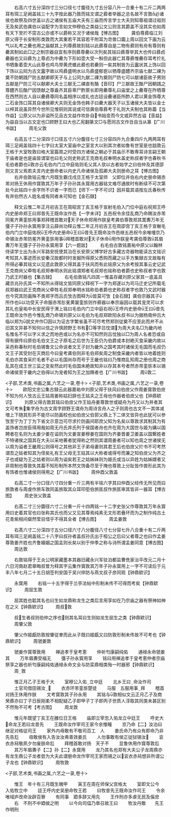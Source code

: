 <!-- { "loadSidebar": true } -->




　　右高六寸五分深四寸三分口径七寸腹径九寸五分容八升一合重十有二斤二两两耳有珥三足阙盖铭三十九字按此器乃敦而铭文谓之彛者举器之总名故不言敦必诸侯也故祭及四世盖以古之诸侯有五庙大夫有三庙而传言学士大夫则知尊祖谓过祖则无及矣武伯龚伯以谥配字为言如文仲穆伯之类益公文公则言其爵盖不没其实也如周有天下至扵不窋古公亦或不以爵称又况于诸侯哉【愽古图】
　　龚伯尊彞临江刘原父得于长安制形类敦而大其重若干其容若干附耳为竒兽口圜上周以回文下画为云气以礼考之罍也用之庙献其上列尊彞故刻铭以此彞尊自是二物有彛则有舟有尊则有罍其制如此□之之制宗器自宜有序则彞尊罍以次列矣其铭曰彞尊举其大也传曰彞卣罍器也又曰彞为上尊卣为中罍为下形如壶大受一斛但此器亡其尊彞惟罍存耳考扵礼书牺象着壶大山此尊也鸡鸟斝黄虎蜼此彛也若罍则一矣其制皆为云靁状其上饰以回下饰以云囘为古文靁字故以鸡彞盛明水以鸟彞盛郁鬯以牺尊盛醴齐宗庙七献二祼为奠不防朝践尸防五献卿即天子与上公同九献二祼为奠则尸防七可以献诸臣故子男则五献是尸防三可以献卿大夫士三献无二祼直有酳【音印】尸三献故王酳尸因朝践之尊醴齐后酳尸因馈献之尊盎齐其臣卑尸酢賔长即用罍尊礼曰庙堂之上罍尊在阼牺尊在西然则古人自以罍彞尊同名盖相序以成礼也古廷设罍诸臣所酢人君以黄金饰尊大二石金饰口耳其自诸侯卿大夫则无金饰也韩子曰罍大器天子以玉诸侯大夫皆以金士以梓其说虽异然今世所见惟铜则其说或可信龚伯尊彞考于礼则大夫制也其称葢【当作益】公原父以为非谥所见且古文益作坎卦自书始变而今文或异然古谥【音益】为益自当以古文定也□顾野王曰大也乙宪翻篆文□与愿同古文作丑自当从篆【广川书跋】
　　周毛父敦









　　右高五寸二分深四寸口径五寸六分腹径七寸三分容四升九合重四斤九两两耳有珥三足阙盖铭四十七字曰太室大室庙中之室言大以别其次者如鲁有世室是也戠敦云王格于大室牧敦曰格大室葢周之时受四方诸侯之朝必于其庙示不敢専耳诗言嗣王朝于庙者是也是庙皆谓室也曰毛父则史称武王克商毛叔奉明水盖史称叔者字也春秋书毛伯者爵也敦亦云毛伯内门立中庭佑则毛父其人欤以古者始字之曰伯仲及其德邵则又言父焉若夫言内史册命者以内史凡命诸侯及孤卿大夫则册命之耳【愽古图】
　　右井伯敦铭云惟六月既生霸戊戌旦王格于太室师　父即位井伯右内史册命锡赤芾对扬王休用作寳敦其万年子子孙孙其永寳用古器铭文难尽通故时有断续不可次第处今此铭四十余字所不识者一字而已【师下一字不可识】因并载其语按左氏春秋传有井伯然古人姓名或有同者未可知也【金石録】















　　释文云惟二年正月初吉王在周昭宫丁亥王格于宣射毛伯入门位中庭右祝郑王呼内史册命郑王曰郑昔先王既命汝作邑【一字未详】五邑祝令余佳乱商乃命赐汝赤芾同冕齐黄銮旂用事郑拜稽首敢对天子休命郑用作朕皇考龚伯尊敦郑其鬻夀万年无彊子子孙孙永寳用享注云薛尚功释云惟二年正月初吉王在周卲宫丁亥王格于宣榭毛伯内门立中庭佑祝王呼内史册命王曰昔先王既命汝作邑继五邑祝今余唯噇京乃命锡汝赤芾防冕齐黄銮旂用事拜稽首敢对天子休命用作朕皇考龚伯尊敦其眉夀万年无彊子子孙孙永寳用享【六一题跋】
　　右毛伯古敦铭嘉祐中原父以翰林侍读学士出为永兴军路安抚使其治在长安原父博学好古多藏古竒器物能读古文铭识考知其人事迹而长安秦汉故都时时发掘所得原父悉购而藏之以手方集録古文故每有所得必摹其铭文以见遗此敦原父得其盖于扶风而有此铭原父为余考按其事云史记武王克商尚父牵牲毛叔郑奉明水则此铭谓郑者毛叔郑也铭称伯者爵也史称叔者字也敦乃武王时器也【集古録】
　　右毛伯敦铭凡四其一惟盖存藏刘原父家其一底盖具藏京兆孙氏其一不知所从得铭文皆同原父释祝下一字为郑遂以为司马迁史记所载毛叔郑器曰武王克商尚父牵牲毛叔郑奉明水铭称伯者爵也史称叔者字也敦乃文武时器也今究其防画殊不类郑字而吕氏攷古图释为皆莫可攷【金石録】龚伯宗器其子所作也以功受天子命服赤芾肜冕黄裳銮旂则作彛器以奉宗庙因以载其宠灵可以求其礼也皇祐中长安民得于渭上铭曰毛伯内门立中庭右祝王呼内史册命王曰昔先王既命汝作邑今惟乱商乃命锡刘原父以毛伯为毛叔郑欧阳永叔书以为据杨南仲吕大临以郑为説文弁作□因以为证古字繁省虽不可尽考然郑则従奠不应至此而弁不从旧其文异甚不知何以信之许慎顾野王书有□等字吕忱谓为周大夫名□为畿内地名惟名不可以字义求之而地邑或以为名亦不可知然则吕忱独以□为周人名者恐或自得有据传曰原伯毛伯文王之子原毛之后世为王臣仍为伯爵或本封絶灭食采畿内故以采邑称春秋时毛伯锡鲁文公命说者文王子封为畿外之国考其时诸侯无毛国而毛叔仍文王子其受封在灭商后今曰皇考龚伯则非毛伯郑矣周之制食采畿内者皆以地着姓则毛伯亦其食采扵毛者不必以毛国尚存而号于王畿也铭曰乃惟商乱知周之册也周之商乱其在成王世三监之变矣然此时毛伯国未絶故知非以存其本号者然赤芾銮旂本以锡命诸侯至于畿内之伯得以为宠者知为王之加赐者也【广川书跋】
　　周敦二

<子部,艺术类,书画之属,六艺之一录,卷十>
<子部,艺术类,书画之属,六艺之一录,卷十>
　　欧阳文忠公集古録云此器嘉祐中刘原父得于扶风曰伯庻父作周姜寳敦伯庻不知为何人攷古云王姑周姜称姑妇辞也王姑夫之王母也作器者伯庻父也【钟鼎欵识】
　　刘原父得古敦其铭曰伯庻父作王姑舟姜尊敦世或疑舟为丹又以为井者其文可考朱集字舟为古文周字顾野王谓舟为周诗言舟人之子则周也古文不一其体减増上下随其形异不能尽以防画校也如伯庻父伯郭父鼎上下二体文皆异也此犹可以参攷至宁为丁丁为下省文示意岂可尽求扵防画间耶庶父知为名矣以尊敦求其制其为有盖饰者岂庻臣得用哉如周无丹氏井氏列于侯国者舟也齐在周为大国世与姫为媾以国聘者在名则为太姜少姜在谥则为文姜宣姜穆姜在国则为齐姜晋姜卫姜盖以国繋姓者不特诸侯之国其在大夫以采地著者犹得称之然则其谓周姜者可以知也周之世诸侯无以周为谥者王畿周公则得号之其他非王子弟母妻则其君王后也伯庻父扵书不可考然谓吾之姑者知其为侄矣礼有王父母无王姑其以大称者或得号而兼之知伯庻父为齐之子也或疑为王之姑者则以周为谥矣若王之姑姊妹则为姫氏或当以异姓为姑姊媦者又非周制也尊敦失其葢不知形制所本然文饰备尽至于掩也尊敦上分趾皆作兽形此其为有饰者也惟诸侯则得用之【广川书跋】
　　周仲酉父敦盖



　　右高二寸一分口径六寸四分重一斤三两有半铭六字其曰仲酉父经传无所见而曰旅敦者与周虔作旅车敦同盖旅取其众耳叩弡伯旅匜叔作旅匜审其皆非一器耳【博古图】
　　周史张父敦盖





　　右髙二寸三分圜径六寸二分重一斤十四两铭一十二字史张父作尊敦其万年永寳用曰史着其官也曰张称其氏也而父又见其尊焉纯素无文形若叠环而为之制作纯古土花青紫相间粲然莹目惜乎不得其全者【博古图】
　　周孟姜敦







　　右髙六寸二分深四寸五分口径六寸八分腹径八寸七分容七升八合重十有二斤两耳有珥三足阙盖铭二十八字曰叔孙者盖叔孙氏出于桓公之后曰父者尊之也曰作孟姜尊敦姜齐姓也齐鲁婚姻之国孟则长矣以别于仲季之称与诗所谓孟姜同意【博古图】
　　周达敦





　　右敦铭得于王炎公明家藏墨本其器旧藏永兴军驻泊都监曹侁家治平改元二月十六日河南赵君章晦叔曽为释其字云集作寳敦其万年子孙永寳用上一字不可读后于元丰八年七月二十五日胡签判安国于吴兴倅防与燕文叔子彦同观【钟鼎欵识】



　　永寳用
　　右铭一十五字得于兰亭法帖中形制未传不可得而考矣【钟鼎欵识】
　　周屈生敦




　　屈其姓也韐其名也曰生如龙鼎称龙生之类后言用享如在乃宗庙之器有祭神如神在之义【钟鼎欵识】
　　周叔敦





　　叔生者叔则伯仲之序也则其名耳曰生则如龙生屈生之类【钟鼎欵识】
　　周肇父敦





　　肇父作姬甗防敦按肇従聿而此从子既曰姬甗又曰防敦形制未传故不可考也【钟鼎欵识】
　　周虢姜敦








　　虢姜作寳尊敦用
　　禅追孝于皇考恵
　　仲祈匄康嗣纯佑
　　通禄永命虢姜其
　　万年眉夀受福无
　　彊子孙永寳用享
　　铭曰用禅追孝于皇考恵仲者宗庙祭享之器也祈匄康嗣纯佑通禄永命文全与防栾鼎相类殆一时器邪【钟鼎欵识】
　　周敦










　　惟正月乙子王格于大
　　室穆公入佑立中廷
　　北乡王曰命汝作司
　　土官司借田锡汝
　　衣赤环芾銮旂楚徒
　　马服　五服用事拜
　　稽首对扬王休用作朕
　　文考寳敦其子孙永用
　　其铭与敦相似文云正月乙子及商癸彞亦曰丁子日辰刚柔不相配疑乙子即甲子丁子即丙子世质人淳取其同类未甚区别不然殆不可考【考古图】
　　周龙敦
















　　惟元年既望丁亥王在雝位日王格
　　庙即立宰忽入佑龙立中廷王
　　呼史大命龙王若曰龙昔先
　　王既命汝作宰司王家今余惟疃
　　京乃命【二】汝泊曰继足对格従司王
　　家外内毋敢有不敬司百工　人
　　姜氏命乃有众有即命乃非先告尨
　　毋敢侯有入告汝汝弗善效姜氏
　　人勿事敢有侯正従狱锡汝
　　衮衣赤舄敬夙夕勿废朕命尨
　　拜稽首敢对扬　天子不
　　显鲁休用作寳尊敦尨
　　其万年眉夀子【二】孙【二】永寳用
　　龙乃其名也郑有大夫公子龙周鼎亦有龙生鼎公子龙者尝为大夫此谓册命龙作宰司王家而锡之以衮衣赤舄想非所谓公子龙也【钟鼎欵识】
　　周牧敦




<子部,艺术类,书画之属,六艺之一录,卷十>






　　惟王　年十有三月既生魄甲
　　寅王在周在师保父宫格太
　　室即文公今　入佑牧立中
　　廷王呼内史吴册命牧王若
　　曰牧昔先王既命汝作司王
　　令余唯域庐改命汝辟百寮
　　有同事　廼多辞又用先
　　王作刑亦多虐无民及傒庻
　　右　不刑不中廼侯之明
　　以今向司偪乃臯召故王曰
　　牧汝丹敢　　先王作明刑
